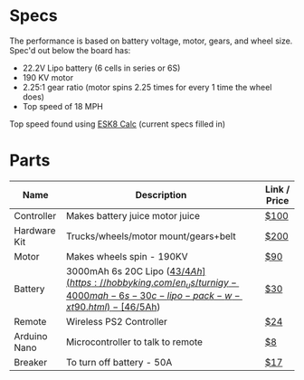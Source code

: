 # Specs
The performance is based on battery voltage, motor, gears, and wheel size.
Spec'd out below the board has:
- 22.2V Lipo battery (6 cells in series or 6S)
- 190 KV motor
- 2.25:1 gear ratio (motor spins 2.25 times for every 1 time the wheel does)
- Top speed of 18 MPH

Top speed found using [ESK8 Calc](http://calc.esk8.it/#{%22batt-type-lipo%22:1,%22batt-cells%22:6,%22motor-kv%22:190,%22system-efficiency%22:85,%22motor-pulley-teeth%22:16,%22wheel-pulley-teeth%22:36,%22wheel-size%22:83}|) (current specs filled in)

# Parts

Name | Description | Link / Price
---- | ----------- | ------------
Controller | Makes battery juice motor juice | [$100](https://diyelectricskateboard.com/collections/featured-items/products/torque-esc-bldc-electronic-speed-controller)
Hardware Kit | Trucks/wheels/motor mount/gears+belt | [$200](https://diyelectricskateboard.com/collections/featured-items/products/single-motor-mechanical-kit)
Motor | Makes wheels spin - 190KV | [$90](https://diyelectricskateboard.com/collections/electric-skateboard-motors/products/electric-skateboard-motor-6355-190kv)
Battery | 3000mAh 6s 20C Lipo ([$43/4Ah](https://hobbyking.com/en_us/turnigy-4000mah-6s-30c-lipo-pack-w-xt90.html)-[$46/5Ah](https://hobbyking.com/en_us/turnigy-5000mah-6s-20c-lipo-pack-w-xt-90.html)) | [$30](https://hobbyking.com/en_us/zippy-compact-3000mah-6s-20c-lipo-pack-w-xt60u-connector.html)
Remote | Wireless PS2 Controller | [$24](https://www.robotshop.com/en/lynxmotion-ps2-controller-v4.html)
Arduino Nano | Microcontroller to talk to remote | [$8](https://www.amazon.com/Arduino-Board-ATmega328P-Micro-Controller-Projects/dp/B07X5VQ9XH/ref=sr_1_11_sspa?keywords=arduino+nano&qid=1575646075&sr=8-11-spons&psc=1&spLa=ZW5jcnlwdGVkUXVhbGlmaWVyPUExNTgzMFAxSVU5S1lWJmVuY3J5cHRlZElkPUEwMzY5MTkyVkVST0dGM1NPQVVVJmVuY3J5cHRlZEFkSWQ9QTA2MzczMzQ1T0hQN1Y4TVFHTlomd2lkZ2V0TmFtZT1zcF9tdGYmYWN0aW9uPWNsaWNrUmVkaXJlY3QmZG9Ob3RMb2dDbGljaz10cnVl)
Breaker | To turn off battery - 50A | [$17](https://www.amazon.com/ZOOKOTO-12V-32V-Circuit-Inverter-Waterproof/dp/B07FLRCY7L/ref=pd_cp_263_4/141-2204688-8465921?_encoding=UTF8&pd_rd_i=B07FLRCY7L&pd_rd_r=ff0dce23-6e1a-45f3-89d8-013c39715f78&pd_rd_w=vGlY9&pd_rd_wg=KhAO1&pf_rd_p=0e5324e1-c848-4872-bbd5-5be6baedf80e&pf_rd_r=638KBZS9X2FMS90YYRQ6&psc=1&refRID=638KBZS9X2FMS90YYRQ6)

